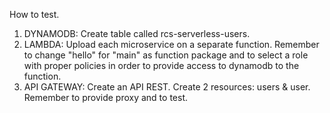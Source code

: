 How to test.
1. DYNAMODB: Create table called rcs-serverless-users.
2. LAMBDA: Upload each microservice on a separate function. Remember to change "hello" for "main" as function package and to select a role with proper policies in order to provide access to dynamodb to the function.
3. API GATEWAY: Create an API REST. Create 2 resources: users & user. Remember to provide proxy and to test.